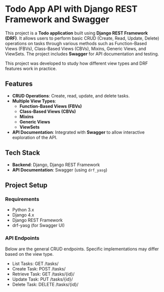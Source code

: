 # Todo App API with Django REST Framework and Swagger

This project is a **Todo application** built using **Django REST Framework (DRF)**. It allows users to perform basic CRUD (Create, Read, Update, Delete) operations on tasks through various methods such as Function-Based Views (FBVs), Class-Based Views (CBVs), Mixins, Generic Views, and ViewSets. The project includes **Swagger** for API documentation and testing.

This project was developed to study how different view types and DRF features work in practice.

## Features

- **CRUD Operations**: Create, read, update, and delete tasks.
- **Multiple View Types**:
  - **Function-Based Views (FBVs)**
  - **Class-Based Views (CBVs)**
  - **Mixins**
  - **Generic Views**
  - **ViewSets**
- **API Documentation**: Integrated with **Swagger** to allow interactive exploration of the API.

  
## Tech Stack

- **Backend**: Django, Django REST Framework
- **API Documentation**: Swagger (using `drf_yasg`)

## Project Setup

### Requirements

- Python 3.x
- Django 4.x
- Django REST Framework
- drf-yasg (for Swagger UI)

### API Endpoints

 Below are the general CRUD endpoints. Specific implementations may differ based on the view type.

- List Tasks: GET /tasks/
- Create Task: POST /tasks/
- Retrieve Task: GET /tasks/{id}/
- Update Task: PUT /tasks/{id}/
- Delete Task: DELETE /tasks/{id}/
